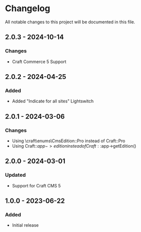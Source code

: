 # Changelog

All notable changes to this project will be documented in this file.

## 2.0.3 - 2024-10-14

### Changes
- Craft Commerce 5 Support

## 2.0.2 - 2024-04-25

### Added
- Added "Indicate for all sites" Lightswitch

## 2.0.1 - 2024-03-06

### Changes
- Using \craft\enums\CmsEdition::Pro instead of Craft::Pro
- Using Craft::$app->edition instead of Craft::$app->getEdition()

## 2.0.0 - 2024-03-01

### Updated
- Support for Craft CMS 5

## 1.0.0 - 2023-06-22

### Added
- Initial release
